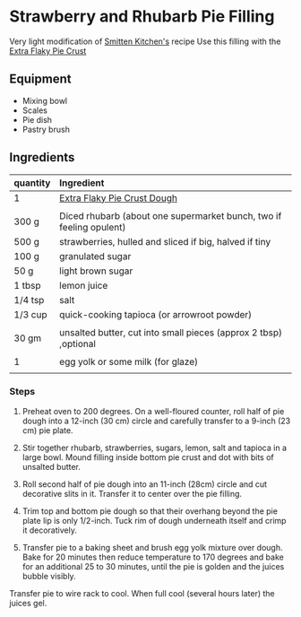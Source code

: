 # Strawberry and Rhubarb Pie Filling

Very light modification of [Smitten Kitchen's](https://smittenkitchen.com/2010/06/strawberry-rhubarb-pie-improved/)
recipe
Use this filling with the  [Extra Flaky Pie Crust](PieCrust/ExtraFlakyPieCrust.md)

## Equipment

* Mixing bowl
* Scales
* Pie dish
* Pastry brush

## Ingredients

| quantity | Ingredient                                                          |
| :------- | :------------------------------------------------------------------ |
| 1        | [Extra Flaky Pie Crust Dough](PieCrust/ExtraFlakyPieCrust.md)       |
|          |                                                                     |
| 300 g    | Diced rhubarb (about one supermarket bunch, two if feeling opulent) |
| 500 g    | strawberries, hulled and sliced if big, halved if tiny              |
| 100 g    | granulated sugar                                                    |
| 50 g     | light brown sugar                                                   |
| 1 tbsp   | lemon juice                                                         |
| 1/4 tsp  | salt                                                                |
| 1/3 cup  | quick-cooking tapioca (or arrowroot powder)                         |
|          |                                                                     |
| 30 gm    | unsalted butter, cut into small pieces (approx 2 tbsp) ,optional    |
|          |                                                                     |
| 1        | egg yolk or some milk (for glaze)                                   |
|          |                                                                     |


### Steps

1. Preheat oven to 200 degrees. On a well-floured counter, roll half of pie dough into a 12-inch (30 cm) circle and carefully transfer to a 9-inch (23 cm) pie plate.

2. Stir together rhubarb, strawberries, sugars, lemon, salt and tapioca in a large bowl. Mound filling inside bottom pie crust and dot with bits of unsalted butter.
3. Roll second half of pie dough into an 11-inch (28cm) circle and cut decorative slits in it. Transfer it to center over the pie filling.
4. Trim top and bottom pie dough so that their overhang beyond the pie plate lip is only 1/2-inch. Tuck rim of dough underneath itself and crimp it decoratively.
5. Transfer pie to a baking sheet and brush egg yolk mixture over dough. Bake for 20 minutes then reduce temperature to 170 degrees and bake for an additional 25 to 30 minutes, until the pie is golden and the juices bubble visibly.

Transfer pie to wire rack to cool. When full cool (several hours later) the juices gel.